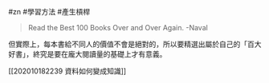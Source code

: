 #zn #學習方法 #產生槓桿 

>Read the Best 100 Books Over and Over Again. -Naval

但實際上，每本書給不同人的價值不會是絕對的，所以要精選出屬於自己的「百大好書」，終究是要在龐大閱讀量的基礎上才有意義。

[[202010182239 資料如何變成知識]]